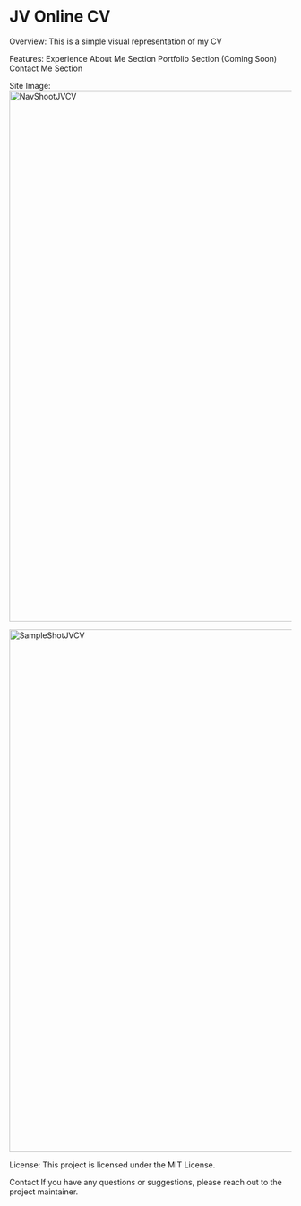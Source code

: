 # JV Online CV

Overview:
This is a simple visual representation of my CV

Features:
Experience
About Me Section
Portfolio Section (Coming Soon)
Contact Me Section

Site Image:
<img width="947" alt="NavShootJVCV" src="https://github.com/user-attachments/assets/47ba27d8-b2d1-4185-9987-7574e4815218">

<img width="932" alt="SampleShotJVCV" src="https://github.com/user-attachments/assets/38ddfcf1-4987-4ce2-9ada-c73bf53a11ff">

License:
This project is licensed under the MIT License.

Contact
If you have any questions or suggestions, please reach out to the project maintainer.



